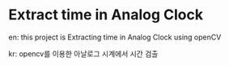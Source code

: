 # Extract time in Analog Clock

en: this project is Extracting time in Analog Clock using openCV

kr: opencv를 이용한 아날로그 시계에서 시간 검출
